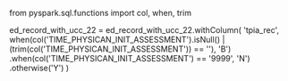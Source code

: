 from pyspark.sql.functions import col, when, trim

ed_record_with_ucc_22 = ed_record_with_ucc_22.withColumn(
    'tpia_rec',
    when(col('TIME_PHYSICAN_INIT_ASSESSMENT').isNull() | (trim(col('TIME_PHYSICAN_INIT_ASSESSMENT')) == ''), 'B')
    .when(col('TIME_PHYSICAN_INIT_ASSESSMENT') == '9999', 'N')
    .otherwise('Y')
)
